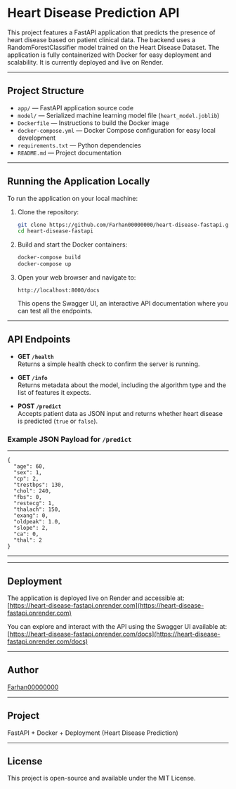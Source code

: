 # Heart Disease Prediction API

This project features a FastAPI application that predicts the presence of heart disease based on patient clinical data. The backend uses a RandomForestClassifier model trained on the Heart Disease Dataset. The application is fully containerized with Docker for easy deployment and scalability. It is currently deployed and live on Render.

---

## Project Structure

- `app/` — FastAPI application source code  
- `model/` — Serialized machine learning model file (`heart_model.joblib`)  
- `Dockerfile` — Instructions to build the Docker image  
- `docker-compose.yml` — Docker Compose configuration for easy local development  
- `requirements.txt` — Python dependencies  
- `README.md` — Project documentation  

---

## Running the Application Locally

To run the application on your local machine:

1. Clone the repository:

    ```bash
    git clone https://github.com/Farhan00000000/heart-disease-fastapi.git
    cd heart-disease-fastapi
    ```

2. Build and start the Docker containers:

    ```bash
    docker-compose build
    docker-compose up
    ```

3. Open your web browser and navigate to:

    ```
    http://localhost:8000/docs
    ```

    This opens the Swagger UI, an interactive API documentation where you can test all the endpoints.

---

## API Endpoints

- **GET `/health`**  
  Returns a simple health check to confirm the server is running.

- **GET `/info`**  
  Returns metadata about the model, including the algorithm type and the list of features it expects.

- **POST `/predict`**  
  Accepts patient data as JSON input and returns whether heart disease is predicted (`true` or `false`).

### Example JSON Payload for `/predict`
***
```
{
  "age": 60,
  "sex": 1,
  "cp": 2,
  "trestbps": 130,
  "chol": 240,
  "fbs": 0,
  "restecg": 1,
  "thalach": 150,
  "exang": 0,
  "oldpeak": 1.0,
  "slope": 2,
  "ca": 0,
  "thal": 2
}
```
***

---

## Deployment

The application is deployed live on Render and accessible at:  
[https://heart-disease-fastapi.onrender.com](https://heart-disease-fastapi.onrender.com)

You can explore and interact with the API using the Swagger UI available at:  
[https://heart-disease-fastapi.onrender.com/docs](https://heart-disease-fastapi.onrender.com/docs)

---

## Author

[Farhan00000000](https://github.com/Farhan00000000)

---

## Project

FastAPI + Docker + Deployment (Heart Disease Prediction)

---

## License

This project is open-source and available under the MIT License.
